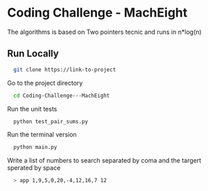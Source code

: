 
# Coding Challenge - MachEight


The algorithms is based on Two pointers tecnic and runs in n*log(n)


## Run Locally


```bash
  git clone https://link-to-project
```

Go to the project directory

```bash
  cd Coding-Challenge---MachEight
```

Run the unit tests

```bash
  python test_pair_sums.py
```

Run the terminal version

```bash
  python main.py
```

Write a list of numbers to search separated by coma and the targert sperated by space

```bash
  > app 1,9,5,0,20,-4,12,16,7 12
```


